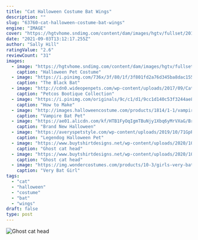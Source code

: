 ```yaml
---
title: "Cat Halloween Costume Bat Wings"
description: ""
slug: "63760-cat-halloween-costume-bat-wings"
engine: "IMAGE"
cover: "https://hgtvhome.sndimg.com/content/dam/images/hgtv/fullset/2015/7/26/0/original_Sam-Henderson-cat-Halloween-costume-bat-wings-beauty-horiz2.jpg.rend.hgtvcom.616.462.suffix/1437955858152.jpeg"
date: "2021-09-03T13:12:17.255Z"
author: "Sally Hill"
ratingValue: "2.6"
reviewCount: "31"
images:
  - image: "https://hgtvhome.sndimg.com/content/dam/images/hgtv/fullset/2015/7/26/0/original_Sam-Henderson-cat-Halloween-costume-bat-wings-beauty-horiz2.jpg.rend.hgtvcom.616.462.suffix/1437955858152.jpeg"
    caption: "Halloween Pet Costume"
  - image: "https://i.pinimg.com/736x/3f/80/1f/3f801fd2a76d345ba8dac155c31a6ef7.jpg"
    caption: "The Black Bat"
  - image: "http://cdn0.wideopenpets.com/wp-content/uploads/2017/09/Cat-Bat-Costume-9.99.jpg"
    caption: "Petcos Bootique Collection"
  - image: "https://i.pinimg.com/originals/9c/c1/d1/9cc1d140c53f3244ae8fd4bde188382b.jpg"
    caption: "How to Make"
  - image: "http://images.halloweencostume.com/products/1814/1-1/vampire-bat-pet-costume.jpg"
    caption: "Vampire Bat Pet"
  - image: "https://ae01.alicdn.com/kf/HTB1FyOqIgmTBuNjy1Xbq6yMrVXaG/Brand-New-Halloween-Costume-For-Pet-Black-Bat-Wings-Cool-Puppy-Cat-Black-Bats-Dress-Up.jpg"
    caption: "Brand New Halloween"
  - image: "https://averyspetstyle.com/wp-content/uploads/2019/10/71GpPD2BayfL._AC_SL1500_-1.jpg"
    caption: "Legendog Halloween Pet"
  - image: "https://www.buytshirtdesigns.net/wp-content/uploads/2020/10/halloween-1-600x450.jpg"
    caption: "Ghost cat head"
  - image: "https://www.buytshirtdesigns.net/wp-content/uploads/2020/10/halloween-1-768x768.jpg"
    caption: "Ghost cat head"
  - image: "https://img.wondercostumes.com/products/10-3/girls-very-bat-costume.jpg"
    caption: "Very Bat Girl"
tags:
  - "cat"
  - "halloween"
  - "costume"
  - "bat"
  - "wings"
draft: false
type: post
---
```



![Ghost cat head](https://www.buytshirtdesigns.net/wp-content/uploads/2020/10/halloween-1-768x768.jpg "Ghost cat head")


<!--inArticleAds-->

<!--galleryOne-->


<!--inArticleAds-->

<!--galleryTwo-->


<!--galleryThree-->


